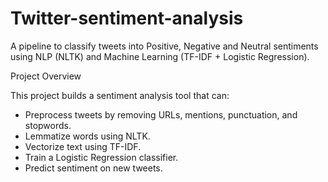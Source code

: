 # Twitter-sentiment-analysis
A pipeline to classify tweets into Positive, Negative and Neutral sentiments using NLP (NLTK) and Machine Learning (TF-IDF + Logistic Regression).

Project Overview

This project builds a sentiment analysis tool that can:
- Preprocess tweets by removing URLs, mentions, punctuation, and stopwords.
- Lemmatize words using NLTK.
- Vectorize text using TF-IDF.
- Train a Logistic Regression classifier.
- Predict sentiment on new tweets.


